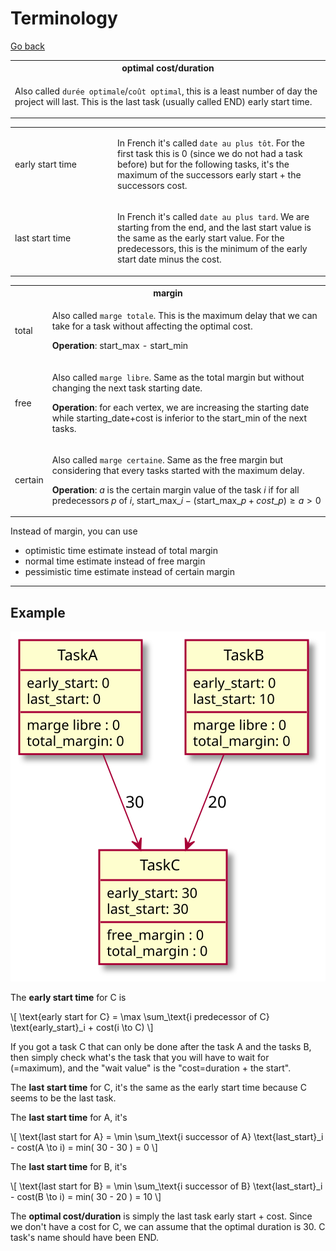 # Terminology

[Go back](..#scheduling-problem)

<table class="table table-bordered table-striped table-dark">
<tr><th>optimal cost/duration</th></tr>
<tr><td>

Also called ``durée optimale``/`coût optimal`, this
is a least number of day the project will last. This is the
last task (usually called END)
early start time.
</td></tr></table>

<table class="table table-bordered table-striped table-dark">
<tr><td style="min-width: 150px;">early start time</td><td>

In French it's called ``date au plus tôt``. For the first
task this is 0 (since we do not had a task before) but for
the following tasks, it's the maximum
of the successors early start + the successors cost.
</td></tr>
<tr><td>last start time</td><td>

In French it's called ``date au plus tard``. We are starting
from the end, and the last start value is the same as
the early start value. For the predecessors, this
is the minimum of the early start date minus the cost.
</td></tr>
</table>

<table class="table table-bordered table-striped table-dark">
<tr><th colspan="2">margin</th></tr>
<tr><td>total</td><td>

Also called ``marge totale``. This is the maximum
delay that we can take for a task without
affecting the optimal cost.

**Operation**: start_max - start_min
</td></tr>
<tr><td>free</td><td>

Also called ``marge libre``. Same as the total margin
but without changing the next task starting date.

**Operation**: for each vertex, we are increasing the
starting date while starting_date+cost is inferior
to the start_min of the next tasks.
</td></tr>
<tr><td>certain</td><td>

Also called ``marge certaine``. Same as the free margin
but considering that every tasks started with the maximum
delay.

**Operation**: $a$ is the certain margin value of
the task $i$ if for all predecessors $p$ of $i$,
$\text{start_max}\_i - 
(\text{start_max}\_p + cost\_p) \ge a \gt 0$
</td></tr>
</table>

Instead of margin, you can use

* optimistic time estimate instead of total margin
* normal time estimate instead of free margin
* pessimistic time estimate instead of certain margin

<hr class="sr">

## Example

![](images/terminology.svg)

The **early start time** for C is

<div>
\[
\text{early start for C} 
= \max \sum_\text{i predecessor of C} \text{early_start}_i + cost(i \to C)
\]
</div>

If you got a task C that can only be
done after the task A and the tasks B, then simply check
what's the task that you will have to wait for (=maximum),
and the "wait value" is the "cost=duration + the start".

The **last start time** for C, it's the same
as the early start time because C seems to be the last task.

The **last start time** for A, it's 

<div>
\[
\text{last start for A} 
= \min \sum_\text{i successor of A}
\text{last_start}_i - cost(A \to i)
= min( 30 - 30 ) = 0 
\]
</div>

The **last start time** for B, it's

<div>
\[
\text{last start for B} 
= \min \sum_\text{i successor of B}
\text{last_start}_i - cost(B \to i)
= min( 30 - 20 ) = 10 
\]
</div>

The **optimal cost/duration** is simply the last
task early start + cost. Since we don't have
a cost for C, we can assume that the optimal duration
is $30$. C task's name should have been END.